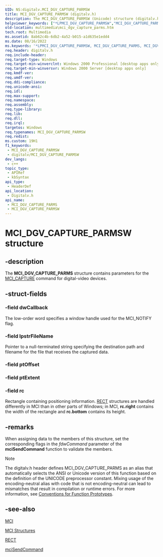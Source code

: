 ```yaml
---
UID: NS:digitalv.MCI_DGV_CAPTURE_PARMSW
title: MCI_DGV_CAPTURE_PARMSW (digitalv.h)
description: The MCI_DGV_CAPTURE_PARMSW (Unicode) structure (digitalv.h) contains parameters for the MCI_CAPTURE command for digital-video devices.
helpviewer_keywords: ["*LPMCI_DGV_CAPTURE_PARMSW","MCI_DGV_CAPTURE_PARMS","MCI_DGV_CAPTURE_PARMS structure [Windows Multimedia]","MCI_DGV_CAPTURE_PARMSW","_win32_MCI_DGV_CAPTURE_PARMS_str","digitalv/MCI_DGV_CAPTURE_PARMS","multimedia.mci_dgv_capture_parms"]
old-location: multimedia\mci_dgv_capture_parms.htm
tech.root: Multimedia
ms.assetid: 8ab62c4b-6db2-4a52-b015-a1d635e1edd4
ms.date: 08/16/2022
ms.keywords: '*LPMCI_DGV_CAPTURE_PARMSW, MCI_DGV_CAPTURE_PARMS, MCI_DGV_CAPTURE_PARMS structure [Windows Multimedia], MCI_DGV_CAPTURE_PARMSW, _win32_MCI_DGV_CAPTURE_PARMS_str, digitalv/MCI_DGV_CAPTURE_PARMS, multimedia.mci_dgv_capture_parms'
req.header: digitalv.h
req.include-header: 
req.target-type: Windows
req.target-min-winverclnt: Windows 2000 Professional [desktop apps only]
req.target-min-winversvr: Windows 2000 Server [desktop apps only]
req.kmdf-ver: 
req.umdf-ver: 
req.ddi-compliance: 
req.unicode-ansi: 
req.idl: 
req.max-support: 
req.namespace: 
req.assembly: 
req.type-library: 
req.lib: 
req.dll: 
req.irql: 
targetos: Windows
req.typenames: MCI_DGV_CAPTURE_PARMSW
req.redist: 
ms.custom: 19H1
f1_keywords:
 - MCI_DGV_CAPTURE_PARMSW
 - digitalv/MCI_DGV_CAPTURE_PARMSW
dev_langs:
 - c++
topic_type:
 - APIRef
 - kbSyntax
api_type:
 - HeaderDef
api_location:
 - Digitalv.h
api_name:
 - MCI_DGV_CAPTURE_PARMS
 - MCI_DGV_CAPTURE_PARMSW
---
```


# MCI_DGV_CAPTURE_PARMSW structure


## -description

The <b>MCI_DGV_CAPTURE_PARMS</b> structure contains parameters for the <a href="/windows/desktop/Multimedia/mci-capture">MCI_CAPTURE</a> command for digital-video devices.

## -struct-fields

### -field dwCallback

The low-order word specifies a window handle used for the MCI_NOTIFY flag.

### -field lpstrFileName

Pointer to a null-terminated string specifying the destination path and filename for the file that receives the captured data.

### -field ptOffset

### -field ptExtent

### -field rc

Rectangle containing positioning information. <a href="/previous-versions//ms536136(v=vs.85)">RECT</a> structures are handled differently in MCI than in other parts of Windows; in MCI, <b>rc.right</b> contains the width of the rectangle and <b>rc.bottom</b> contains its height.

## -remarks

When assigning data to the members of this structure, set the corresponding flags in the <i>fdwCommand</i> parameter of the <b>mciSendCommand</b> function to validate the members.





> [!NOTE]
> The digitalv.h header defines MCI_DGV_CAPTURE_PARMS as an alias that automatically selects the ANSI or Unicode version of this function based on the definition of the UNICODE preprocessor constant. Mixing usage of the encoding-neutral alias with code that is not encoding-neutral can lead to mismatches that result in compilation or runtime errors. For more information, see [Conventions for Function Prototypes](/windows/win32/intl/conventions-for-function-prototypes).

## -see-also

<a href="/windows/desktop/Multimedia/mci">MCI</a>



<a href="/windows/desktop/Multimedia/mci-structures">MCI Structures</a>



<a href="/previous-versions//ms536136(v=vs.85)">RECT</a>



<a href="/previous-versions/dd757160(v=vs.85)">mciSendCommand</a>

